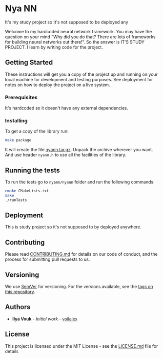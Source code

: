 # Nya NN

It's my study project so It's not supposed to be deployed any

Welcome to my hardcoded neural network framework. You may have the question on your mind
"Why did you do that? There are lots of frameworks for building neural networks out there!".
So the answer is IT'S STUDY PROJECT. I learn by writing code for the project.

## Getting Started

These instructions will get you a copy of the project up and running on your local machine for development and testing purposes. See deployment for notes on how to deploy the project on a live system.

### Prerequisites

It's hardcoded so it doesn't have any external dependencies.

### Installing

To get a copy of the library run:

```bash
make package
```

It will create the file [nyann.tar.gz](build/nyann.tar.gz). Unpack the archive
wherever you want. And use header `nyann.h` to use all the facilities of the library.

## Running the tests

To run the tests go to `nyann/nyann` folder and run the following commands:

```bash
cmake CMakeLists.txt
make
./runTests
```

## Deployment

This is study project so it's not supposed to by deployed anywhere.

## Contributing

Please read [CONTRIBUTING.md](https://gist.github.com/PurpleBooth/b24679402957c63ec426) for details on our code of conduct, and the process for submitting pull requests to us.

## Versioning

We use [SemVer](http://semver.org/) for versioning. For the versions available, see the [tags on this repository](https://github.com/your/project/tags). 

## Authors

* **Ilya Vouk** - *Initial work* - [voilalex](https://github.com/VoIlAlex)

## License

This project is licensed under the MIT License - see the [LICENSE.md](LICENSE.md) file for details
